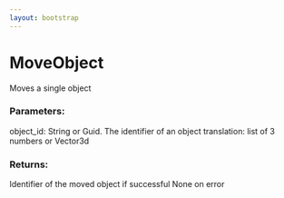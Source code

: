 ```yaml
---
layout: bootstrap
---
```


# MoveObject

Moves a single object
          

### Parameters:

object_id: String or Guid. The identifier of an object
translation: list of 3 numbers or Vector3d
        

### Returns:


Identifier of the moved object if successful
None on error
        


